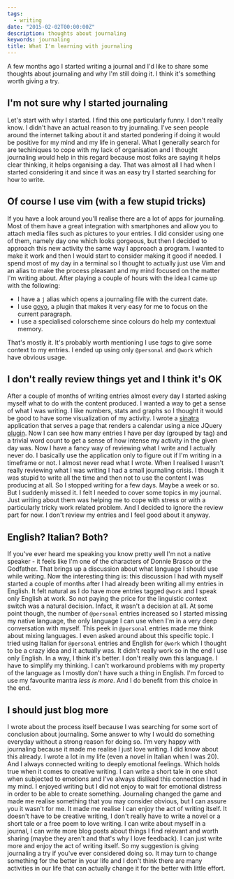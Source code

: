 ```yaml
---
tags:
  - writing
date: "2015-02-02T00:00:00Z"
description: thoughts about journaling
keywords: journaling
title: What I'm learning with journaling
---
```


A few months ago I started writing a journal and I'd like to share some thoughts
about journaling and why I'm still doing it. I think it's something worth giving
a try.

## I'm not sure why I started journaling

Let's start with why I started. I find this one particularly funny. I don't
really know. I didn't have an actual reason to try journaling.
I've seen people around the internet talking about it and started pondering if
doing it would be positive for my mind and my life in general. What I
generally search for are techiniques to cope with my lack of organisation and
I thought journaling would help in this regard because most folks are saying
it helps clear thinking, it helps organising a day. That was almost all I had
when I started considering it and since it was an easy try I started searching
for how to write.

## Of course I use vim (with a few stupid tricks)

If you have a look around you'll realise there are a lot of apps for
journaling. Most of them have a great integration with smartphones and allow
you to attach media files such as pictures to your entries. I did consider
using one of them, namely day one which looks gorgeous, but then I decided to
approach this new activity the same way I approach a program. I wanted to make
it work and then I would start to consider making it good if needed.
I spend most of my day in a terminal so I thought to actually just use Vim and
an alias to make the process pleasant and my mind focused on the matter I'm
writing about. After playing a couple of hours with the idea I came up with the
following:

- I have a `j` alias which opens a journaling file with the current date.
- I use [goyo](https://github.com/junegunn/goyo.vim), a plugin that makes it
  very easy for me to focus on the current paragraph.
- I use a specialised colorscheme since colours do help my contextual memory.

That's mostly it. It's probably worth mentioning I use _tags_ to give some
context to my entries. I ended up using only `@personal` and `@work` which
have obvious usage.

## I don't really review things yet and I think it's OK

After a couple of months of writing entries almost every day I started asking
myself what to do with the content produced. I wanted a way to get a sense of
what I was writing. I like numbers, stats and graphs so I thought it would be
good to have some visualization of my activity. I wrote a
[sinatra](http://sinatrarb.com) application that serves a page that renders a
calendar using a nice JQuery [plugin](http://fullcalendar.io). Now I can
see how many entries I have per day (grouped by tag) and a trivial word count
to get a sense of how intense my activity in the given day was.
Now I have a fancy way of reviewing what I write and I actually never do. I
basically use the application only to figure out if I'm writing in a
timeframe or not. I almost never read what I wrote. When I realised I wasn't really
reviewing what I was writing I had a small journaling crisis. I though it was
stupid to write all the time and then not to use the content I was producing at
all. So I stopped writing for a few days. Maybe a week or so. But I suddenly
missed it. I felt I needed to cover some topics in my journal. Just writing about them
was helping me to cope with stress or with a particularly tricky work related
problem. And I decided to ignore the review part for now. I don't review my
entries and I feel good about it anyway.

## English? Italian? Both?

If you've ever heard me speaking you know pretty well I'm not a native speaker -
it feels like I'm one of the characters of Donnie Brasco or the
Godfather. That brings up a discussion about what language I should
use while writing. Now the interesting thing is: this discussion I had
with myself started a couple of months after I had already been writing all my
entries in English. It felt natural as I do have more entries tagged
`@work` and I speak only English at work. So not paying the price for the linguistic
context switch was a natural decision. Infact, it wasn't a decision at all. At
some point though, the number of `@personal` entries increased so I started
missing my native language, the only language I can use when I'm in a very deep
conversation with myself. This peek in `@personal` entries made me think about
mixing languages. I even asked around about this specific topic. I tried
using Italian for `@personal` entries and English for `@work` which I thought
to be a crazy idea and it actually was. It didn't really work so in the end I
use only English. In a way, I think it's better. I don't really own this
language. I have to simplify my thinking. I can't workaround problems with my
property of the language as I mostly don't have such a thing in English. I'm
forced to use my favourite mantra _less is more_. And I do benefit from this
choice in the end.

## I should just blog more

I wrote about the process itself because I was searching for some sort of
conclusion about journaling. Some answer to why I would do something everyday
without a strong reason for doing so. I'm very happy with journaling because
it made me realise I just love writing. I did know about this already. I wrote
a lot in my life (even a novel in Italian when I was 20). And I always
connected writing to deeply emotional feelings. Which holds true when it comes
to creative writing. I can write a short tale in one shot when subjected to
emotions and I've always disliked this connection I had in my mind. I
enjoyed writing but I did not enjoy to wait for emotional distress in
order to be able to create something. Journaling changed the game and made me
realise something that you may consider obvious, but I can assure you it
wasn't for me. It made me realise I can enjoy the act of writing itself. It
doesn't have to be creative writing, I don't really have to write a novel or a
short tale or a free poem to love writing. I can write about myself in a
journal, I can write more blog posts about things I find relevant and worth sharing
(maybe they aren't and that's why I love feedback). I can just write more and
enjoy the act of writing itself. So my suggestion is giving journaling a try
if you've ever considered doing so. It may turn to change something for the better in
your life and I don't think there are many activities in our life that can
actually change it for the better with little effort.
